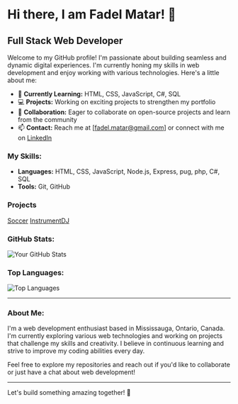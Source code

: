 # Hi there, I am Fadel Matar! 👋

## Full Stack Web Developer

Welcome to my GitHub profile! I'm passionate about building seamless and dynamic digital experiences. I'm currently honing my skills in web development and enjoy working with various technologies. Here's a little about me:

- 🌱 **Currently Learning:** HTML, CSS, JavaScript, C#, SQL
- 💻 **Projects:** Working on exciting projects to strengthen my portfolio
- 👥 **Collaboration:** Eager to collaborate on open-source projects and learn from the community
- 📫 **Contact:** Reach me at [fadel.matar@gmail.com] or connect with me on [LinkedIn](https://www.linkedin.com/in/fadelmatar)

### My Skills:
- **Languages:** HTML, CSS, JavaScript, Node.js, Express, pug, php, C#, SQL
- **Tools:** Git, GitHub

### Projects
[Soccer](https://fastodigama.github.io/soccer-game/)
[InstrumentDJ](https://fastodigama.github.io/instrumentDJ/)


### GitHub Stats:
![Your GitHub Stats](https://github-readme-stats.vercel.app/api?username=fastodigama&show_icons=true&theme=radical)

### Top Languages:
![Top Languages](https://github-readme-stats.vercel.app/api/top-langs/?username=fastodigama&layout=compact&theme=radical)

---

### About Me:
I'm a web development enthusiast based in Mississauga, Ontario, Canada. I'm currently exploring various web technologies and working on projects that challenge my skills and creativity. I believe in continuous learning and strive to improve my coding abilities every day.

Feel free to explore my repositories and reach out if you'd like to collaborate or just have a chat about web development!

---

Let's build something amazing together! 🚀

<!---
fastodigama/fastodigama is a ✨ special ✨ repository because its `README.md` (this file) appears on your GitHub profile.
You can click the Preview link to take a look at your changes.
--->
